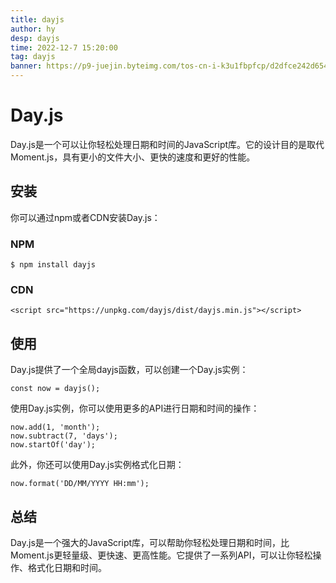 ```yaml
---
title: dayjs
author: hy
desp: dayjs
time: 2022-12-7 15:20:00
tag: dayjs
banner: https://p9-juejin.byteimg.com/tos-cn-i-k3u1fbpfcp/d2dfce242d65465a80a01c7eb56d294e~tplv-k3u1fbpfcp-watermark.image?" alt="20210204411652_oerTjp.jpg
---
```



# Day.js
Day.js是一个可以让你轻松处理日期和时间的JavaScript库。它的设计目的是取代Moment.js，具有更小的文件大小、更快的速度和更好的性能。

## 安装
你可以通过npm或者CDN安装Day.js：

### NPM
```
$ npm install dayjs
```

### CDN
```
<script src="https://unpkg.com/dayjs/dist/dayjs.min.js"></script>
```

## 使用
Day.js提供了一个全局dayjs函数，可以创建一个Day.js实例：

```
const now = dayjs();
```

使用Day.js实例，你可以使用更多的API进行日期和时间的操作：

```
now.add(1, 'month');
now.subtract(7, 'days');
now.startOf('day');
```

此外，你还可以使用Day.js实例格式化日期：

```
now.format('DD/MM/YYYY HH:mm');
```

## 总结
Day.js是一个强大的JavaScript库，可以帮助你轻松处理日期和时间，比Moment.js更轻量级、更快速、更高性能。它提供了一系列API，可以让你轻松操作、格式化日期和时间。
